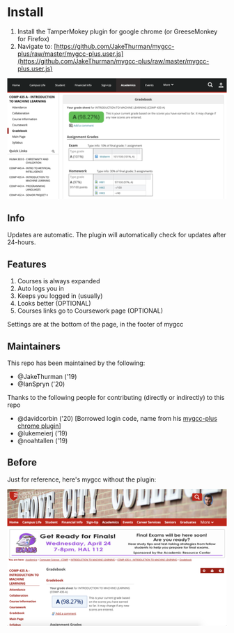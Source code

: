 # Install
  1. Install the TamperMokey plugin for google chrome (or GreeseMonkey for Firefox)
  2. Navigate to: [https://github.com/JakeThurman/mygcc-plus/raw/master/mygcc-plus.user.js](https://github.com/JakeThurman/mygcc-plus/raw/master/mygcc-plus.user.js)

![Screenshot of my.gcc.edu with the plugin running](./references/screenshot.png)


## Info

Updates are automatic. The plugin will automatically check for updates after 24-hours. 

## Features
  1. Courses is always expanded
  2. Auto logs you in
  3. Keeps you logged in (usually)
  4. Looks better (OPTIONAL)
  5. Courses links go to Coursework page (OPTIONAL)

Settings are at the bottom of the page, in the footer of mygcc


## Maintainers
This repo has been maintained by the following:

- @JakeThurman ('19)
- @IanSpryn ('20)

Thanks to the following people for contributing (directly or indirectly) to this repo

- @davidcorbin ('20) [Borrowed login code, name from his [mygcc-plus chrome plugin](https://github.com/davidcorbin/mygcc-plus)]
- @lukemeierj ('19)
- @noahtallen ('19)


## Before
Just for reference, here's mygcc without the plugin:

![Screenshot of my.gcc.edu without the plugin running](./references/before.png)


